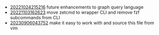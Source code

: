 - [20221024215216](/zet/20221024215216/README.md) future enhancements to graph query language
- [20221103162623](/zet/20221103162623/README.md) move zetcmd to wrapper CLI and remove fzf subcommands from CLI
- [20230906043752](/zet/20230906043752/README.md) make it easy to work with and source this file from vim
